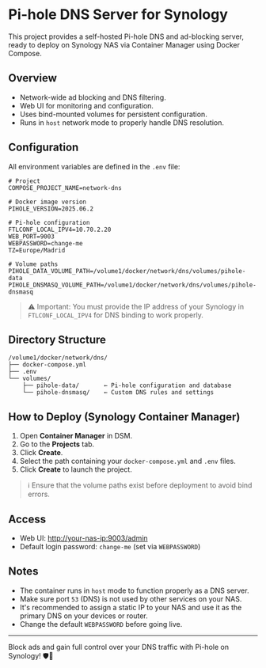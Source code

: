 # Pi-hole DNS Server for Synology

This project provides a self-hosted Pi-hole DNS and ad-blocking server, ready to deploy on Synology NAS via Container Manager using Docker Compose.

## Overview

- Network-wide ad blocking and DNS filtering.
- Web UI for monitoring and configuration.
- Uses bind-mounted volumes for persistent configuration.
- Runs in `host` network mode to properly handle DNS resolution.

## Configuration

All environment variables are defined in the `.env` file:

```env
# Project
COMPOSE_PROJECT_NAME=network-dns

# Docker image version
PIHOLE_VERSION=2025.06.2

# Pi-hole configuration
FTLCONF_LOCAL_IPV4=10.70.2.20
WEB_PORT=9003
WEBPASSWORD=change-me
TZ=Europe/Madrid

# Volume paths
PIHOLE_DATA_VOLUME_PATH=/volume1/docker/network/dns/volumes/pihole-data
PIHOLE_DNSMASQ_VOLUME_PATH=/volume1/docker/network/dns/volumes/pihole-dnsmasq
````

> ⚠️ Important: You must provide the IP address of your Synology in `FTLCONF_LOCAL_IPV4` for DNS binding to work properly.

## Directory Structure

```
/volume1/docker/network/dns/
├── docker-compose.yml
├── .env
└── volumes/
    ├── pihole-data/       ← Pi-hole configuration and database
    └── pihole-dnsmasq/    ← Custom DNS rules and settings
```

## How to Deploy (Synology Container Manager)

1. Open **Container Manager** in DSM.
2. Go to the **Projects** tab.
3. Click **Create**.
4. Select the path containing your `docker-compose.yml` and `.env` files.
5. Click **Create** to launch the project.

> ℹ️ Ensure that the volume paths exist before deployment to avoid bind errors.

## Access

* Web UI: [http://your-nas-ip:9003/admin](http://your-nas-ip:9003/admin)
* Default login password: `change-me` (set via `WEBPASSWORD`)

## Notes

* The container runs in `host` mode to function properly as a DNS server.
* Make sure port `53` (DNS) is not used by other services on your NAS.
* It's recommended to assign a static IP to your NAS and use it as the primary DNS on your devices or router.
* Change the default `WEBPASSWORD` before going live.

---

Block ads and gain full control over your DNS traffic with Pi-hole on Synology! 🛡️🧠
